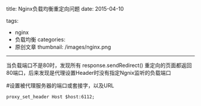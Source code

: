 title: Nginx负载均衡重定向问题
date: 2015-04-10

tags:
 - nginx
 - 负载均衡
categories:
 - 原创文章
thumbnail: /images/nginx.png
---

当负载端口不是80时，发现所有 response.sendRedirect() 重定向的页面都返回80端口，后来发现是代理设置Header时没有指定Ngnix监听的负载端口

#设置被代理服务器的端口或套接字，以及URL

```xml
proxy_set_header Host $host:6112;
```

